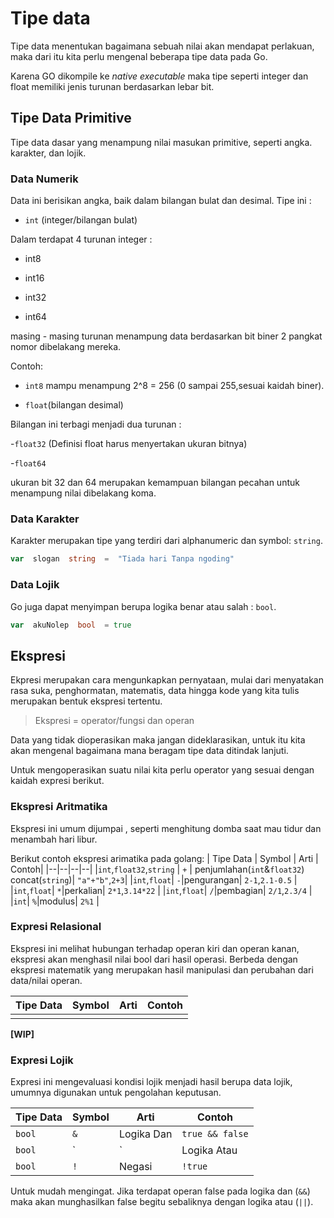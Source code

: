 
# Tipe data

Tipe data menentukan bagaimana sebuah nilai akan mendapat perlakuan, maka dari itu kita perlu mengenal beberapa tipe data pada Go.

Karena GO dikompile ke _native executable_ maka tipe seperti integer dan float memiliki jenis turunan berdasarkan lebar bit.


## Tipe Data Primitive

Tipe data dasar yang menampung nilai masukan primitive, seperti angka. karakter, dan lojik.

### Data Numerik

Data ini berisikan angka, baik dalam bilangan bulat dan desimal. Tipe ini :

-  `int` (integer/bilangan bulat)

Dalam terdapat 4 turunan integer :

- int8

- int16

- int32

- int64

masing - masing turunan menampung data berdasarkan bit biner 2 pangkat nomor dibelakang mereka.

Contoh:

-  `int8` mampu menampung 2^8 = 256 (0 sampai 255,sesuai kaidah biner).

-  `float`(bilangan desimal)

Bilangan ini terbagi menjadi dua turunan :

-`float32` (Definisi float harus menyertakan ukuran bitnya)

-`float64`

ukuran bit 32 dan 64 merupakan kemampuan bilangan pecahan untuk menampung nilai dibelakang koma.

 
### Data Karakter
Karakter merupakan tipe yang terdiri dari alphanumeric dan symbol: `string`.

```go
var  slogan  string  =  "Tiada hari Tanpa ngoding"
```

### Data Lojik
Go juga dapat menyimpan berupa logika benar atau salah : `bool`.

```go
var  akuNolep  bool  = true
```
## Ekspresi

Ekpresi merupakan cara mengunkapkan pernyataan, mulai dari menyatakan rasa suka, penghormatan, matematis, data hingga kode yang kita tulis merupakan bentuk ekspresi tertentu.

> Ekspresi = operator/fungsi dan operan 

Data yang tidak dioperasikan maka jangan dideklarasikan, untuk itu kita akan mengenal bagaimana mana beragam tipe data ditindak lanjuti. 

Untuk mengoperasikan suatu nilai kita perlu operator yang sesuai dengan kaidah expresi berikut.

### Ekspresi Aritmatika

Ekspresi ini umum dijumpai , seperti menghitung domba saat mau tidur dan menambah hari libur.

Berikut contoh ekspresi arimatika pada golang:
| Tipe Data | Symbol | Arti | Contoh|
|--|--|--|--|
|`int`,`float32`,`string`  | `+` | penjumlahan(`int`&`float32`) concat(`string`)| `"a"+"b"`,`2+3`|
|`int`,`float`| `-`|pengurangan| `2-1`,`2.1-0.5` |
|`int`,`float`| `*`|perkalian| `2*1`,`3.14*22` |
|`int`,`float`| `/`|pembagian| `2/1`,`2.3/4` |
|`int`| `%`|modulus| `2%1` |

### Expresi Relasional

Ekspresi ini melihat hubungan terhadap operan kiri dan operan kanan, ekspresi akan menghasil nilai bool dari hasil operasi.
Berbeda dengan ekspresi matematik yang merupakan hasil manipulasi dan perubahan dari data/nilai operan.

| Tipe Data | Symbol | Arti | Contoh|
|--|--|--|--|
|||||
**[WIP]**

### Expresi Lojik
Expresi ini mengevaluasi kondisi lojik menjadi hasil berupa data lojik, umumnya digunakan untuk pengolahan keputusan.

| Tipe Data | Symbol | Arti | Contoh|
|--|--|--|--|
|`bool`| `&`|Logika Dan| `true && false` |
|`bool`| `|`|Logika Atau| `true || false` |
|`bool`| `!`|Negasi| `!true` |

Untuk mudah mengingat. Jika terdapat operan false pada logika dan (`&&`) maka akan munghasilkan false begitu sebaliknya dengan logika atau (`||`).
